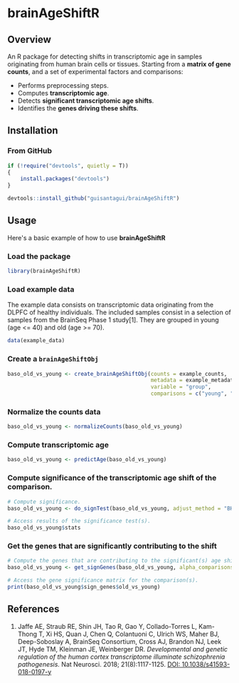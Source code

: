 # brainAgeShiftR

## Overview
An R package for detecting shifts in transcriptomic age in samples originating from human brain cells or tissues. Starting from a **matrix of gene counts**, and a set of experimental factors and comparisons:
- Performs preprocessing steps.
- Computes **transcriptomic age**.
- Detects **significant transcriptomic age shifts**.
- Identifies the **genes driving these shifts**.

## Installation

### From GitHub

```r
if (!require("devtools", quietly = T))
{
	install.packages("devtools")
}

devtools::install_github("guisantagui/brainAgeShiftR")
```

## Usage
Here's a basic example of how to use **brainAgeShiftR**

### Load the package
```r
library(brainAgeShiftR)
```
### Load example data
The example data consists on transcriptomic data originating from the DLPFC of healthy individuals. The included samples consist in a selection of samples from the BrainSeq Phase 1 study[1]. They are grouped in young (age <= 40) and old (age >= 70).
```r
data(example_data)
```
### Create a `brainAgeShiftObj`
```r
baso_old_vs_young <- create_brainAgeShiftObj(counts = example_counts,
                                             metadata = example_metadata,
                                             variable = "group",
                                             comparisons = c("young", "old"))
```
### Normalize the counts data
```r
baso_old_vs_young <- normalizeCounts(baso_old_vs_young)
```
### Compute transcriptomic age
```r
baso_old_vs_young <- predictAge(baso_old_vs_young)
```
### Compute significance of the transcriptomic age shift of the comparison.
```r
# Compute significance.
baso_old_vs_young <- do_signTest(baso_old_vs_young, adjust_method = "BH")

# Access results of the significance test(s).
baso_old_vs_young$stats
```
### Get the genes that are significantly contributing to the shift
```r
# Compute the genes that are contributing to the significant(s) age shift(s).
baso_old_vs_young <- get_signGenes(baso_old_vs_young, alpha_comparisons = .05)

# Access the gene significance matrix for the comparison(s).
print(baso_old_vs_young$sign_genes$old_vs_young)
```
## References
1. Jaffe AE, Straub RE, Shin JH, Tao R, Gao Y, Collado-Torres L, Kam-Thong T, Xi HS, Quan J, Chen Q, Colantuoni C, Ulrich WS, Maher BJ, Deep-Soboslay A, BrainSeq Consortium, Cross AJ, Brandon NJ, Leek JT, Hyde TM, Kleinman JE, Weinberger DR. *Developmental and genetic regulation of the human cortex transcriptome illuminate schizophrenia pathogenesis.* Nat Neurosci. 2018; 21(8):1117-1125. [DOI: 10.1038/s41593-018-0197-y](https://doi.org/10.1038/s41593-018-0197-y)
